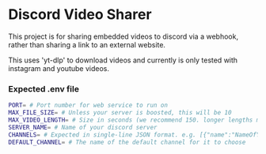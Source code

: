 # Discord Video Sharer

This project is for sharing embedded videos to discord via a webhook, rather than sharing a link to an external website.

This uses 'yt-dlp' to download videos and currently is only tested with instagram and youtube videos.

### Expected .env file
```bash
PORT= # Port number for web service to run on
MAX_FILE_SIZE= # Unless your server is boosted, this will be 10
MAX_VIDEO_LENGTH= # Size in seconds (we recommend 150. longer lengths may not work properly when trying to be compresssed)
SERVER_NAME= # Name of your discord server
CHANNELS= # Expected in single-line JSON format. e.g. [{"name":"NameOfYourChannel","webhook":"YourWebhookURL"},{"name":"NameOfDifferentChannel","webhook":"YourOtherChannelsWebhook"}]
DEFAULT_CHANNEL= # The name of the default channel for it to choose
```